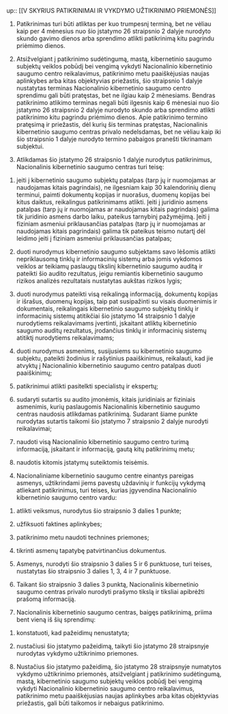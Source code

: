 up:: [[V SKYRIUS PATIKRINIMAI IR VYKDYMO UŽTIKRINIMO PRIEMONĖS]]

1. Patikrinimas turi būti atliktas per kuo trumpesnį terminą, bet ne vėliau kaip per 4 mėnesius nuo šio įstatymo 26 straipsnio 2 dalyje nurodyto skundo gavimo dienos arba sprendimo atlikti patikrinimą kitu pagrindu priėmimo dienos.

2. Atsižvelgiant į patikrinimo sudėtingumą, mastą, kibernetinio saugumo subjektų veiklos pobūdį bei vengimą vykdyti Nacionalinio kibernetinio saugumo centro reikalavimus, patikrinimo metu paaiškėjusias naujas aplinkybes arba kitas objektyvias priežastis, šio straipsnio 1 dalyje nustatytas terminas Nacionalinio kibernetinio saugumo centro sprendimu gali būti pratęstas, bet ne ilgiau kaip 2 mėnesiams. Bendras patikrinimo atlikimo terminas negali būti ilgesnis kaip 6 mėnesiai nuo šio įstatymo 26 straipsnio 2 dalyje nurodyto skundo arba sprendimo atlikti patikrinimo kitu pagrindu priėmimo dienos. Apie patikrinimo termino pratęsimą ir priežastis, dėl kurių šis terminas pratęstas, Nacionalinis kibernetinio saugumo centras privalo nedelsdamas, bet ne vėliau kaip iki šio straipsnio 1 dalyje nurodyto termino pabaigos pranešti tikrinamam subjektui.

3. Atlikdamas šio įstatymo 26 straipsnio 1 dalyje nurodytus patikrinimus, Nacionalinis kibernetinio saugumo centras turi teisę:

1) įeiti į kibernetinio saugumo subjektų patalpas (tarp jų ir nuomojamas ar naudojamas kitais pagrindais), ne ilgesniam kaip 30 kalendorinių dienų terminui, paimti dokumentų kopijas ir nuorašus, duomenų kopijas bei kitus daiktus, reikalingus patikrinimams atlikti. Įeiti į juridinio asmens patalpas (tarp jų ir nuomojamas ar naudojamas kitais pagrindais) galima tik juridinio asmens darbo laiku, pateikus tarnybinį pažymėjimą. Įeiti į fiziniam asmeniui priklausančias patalpas (tarp jų ir nuomojamas ar naudojamas kitais pagrindais) galima tik pateikus teismo nutartį dėl leidimo įeiti į fiziniam asmeniui priklausančias patalpas;

2) duoti nurodymus kibernetinio saugumo subjektams savo lėšomis atlikti nepriklausomą tinklų ir informacinių sistemų arba jomis vykdomos veiklos ar teikiamų paslaugų tikslinį kibernetinio saugumo auditą ir pateikti šio audito rezultatus, jeigu remiantis kibernetinio saugumo rizikos analizės rezultatais nustatytas aukštas rizikos lygis;

3) duoti nurodymus pateikti visą reikalingą informaciją, dokumentų kopijas ir išrašus, duomenų kopijas, taip pat susipažinti su visais duomenimis ir dokumentais, reikalingais kibernetinio saugumo subjektų tinklų ir informacinių sistemų atitikčiai šio įstatymo 14 straipsnio 1 dalyje nurodytiems reikalavimams įvertinti, įskaitant atliktų kibernetinio saugumo auditų rezultatus, įrodančius tinklų ir informacinių sistemų atitiktį nurodytiems reikalavimams;

4) duoti nurodymus asmenims, susijusiems su kibernetinio saugumo subjektu, pateikti žodinius ir rašytinius paaiškinimus, reikalauti, kad jie atvyktų į Nacionalinio kibernetinio saugumo centro patalpas duoti paaiškinimų;

5) patikrinimui atlikti pasitelkti specialistų ir ekspertų;

6) sudaryti sutartis su audito įmonėmis, kitais juridiniais ar fiziniais asmenimis, kurių paslaugomis Nacionalinis kibernetinio saugumo centras naudosis atlikdamas patikrinimą. Sudarant šiame punkte nurodytas sutartis taikomi šio įstatymo 7 straipsnio 2 dalyje nurodyti reikalavimai;

7) naudoti visą Nacionalinio kibernetinio saugumo centro turimą informaciją, įskaitant ir informaciją, gautą kitų patikrinimų metu;

8) naudotis kitomis įstatymų suteiktomis teisėmis.

4. Nacionaliniame kibernetinio saugumo centre einantys pareigas asmenys, užtikrindami jiems pavestų uždavinių ir funkcijų vykdymą atliekant patikrinimus, turi teises, kurias įgyvendina Nacionalinio kibernetinio saugumo centro vardu:

1) atlikti veiksmus, nurodytus šio straipsnio 3 dalies 1 punkte;

2) užfiksuoti faktines aplinkybes;

3) patikrinimo metu naudoti technines priemones;

4) tikrinti asmenų tapatybę patvirtinančius dokumentus.

5. Asmenys, nurodyti šio straipsnio 3 dalies 5 ir 6 punktuose, turi teises, nustatytas šio straipsnio 3 dalies 1, 3, 4 ir 7 punktuose.

6. Taikant šio straipsnio 3 dalies 3 punktą, Nacionalinis kibernetinio saugumo centras privalo nurodyti prašymo tikslą ir tiksliai apibrėžti prašomą informaciją.

7. Nacionalinis kibernetinio saugumo centras, baigęs patikrinimą, priima bent vieną iš šių sprendimų:

1) konstatuoti, kad pažeidimų nenustatyta;

2) nustačiusi šio įstatymo pažeidimą, taikyti šio įstatymo 28 straipsnyje nurodytas vykdymo užtikrinimo priemones.

8. Nustačius šio įstatymo pažeidimą, šio įstatymo 28 straipsnyje numatytos vykdymo užtikrinimo priemonės, atsižvelgiant į patikrinimo sudėtingumą, mastą, kibernetinio saugumo subjektų veiklos pobūdį bei vengimą vykdyti Nacionalinio kibernetinio saugumo centro reikalavimus, patikrinimo metu paaiškėjusias naujas aplinkybes arba kitas objektyvias priežastis, gali būti taikomos ir nebaigus patikrinimo.